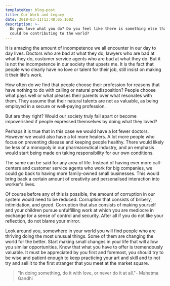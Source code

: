 ```yaml
---
templateKey: blog-post
title: Our Work and Legacy
date: 2018-03-11T13:40:05.160Z
description: >-
  Do you love what you do? Do you feel like there is something else that you
  could be contributing to the world?
---
```

It is amazing the amount of incompetence we all encounter in our day to day lives.  Doctors who are bad at what they do, lawyers who are bad at what they do, customer service agents who are bad at what they do.  But it is not the incompetence in our society that upsets me.  It is the fact that people who clearly have no love or talent for their job, still insist on making it their life's work.

How often do we find that people choose their profession for reasons that have nothing to do with calling or natural predisposition?  People choose what pays well or what pleases their parents over what resonates with them.  They assume that their natural talents are not as valuable, as being employed in a secure or well-paying profession.

But are they right?  Would our society truly fall apart or become impoverished if people expressed themselves by doing what they loved?

Perhaps it is true that in this case we would have a lot fewer doctors.  However we would also have a lot more healers.  A lot more people who focus on preventing disease and keeping people healthy.  There would likely be less of a monopoly in our pharmaceutical industry, and an emphasis would start being made on taking responsibility for our own conditions.

The same can be said for any area of life.  Instead of having ever more call-centers and customer service agents who work for big companies, we could go back to having more family-owned small businesses.  This would bring back a certain amount of creativity and personalised interaction into worker's lives.

Of course before any of this is possible, the amount of corruption in our system would need to be reduced.   Corruption that consists of bribery, intimidation, and greed.  Corruption that also consists of making yourself and your children pursue unfulfilling work at which you are mediocre in exchange for a  sense of control and security.  After all if you do not like your reflection, do not blame your mirror.

Look around you, somewhere in your world you will find people who are thriving doing the most unusual things.  Some of them are changing the world for the better.  Start making small changes in your life that will allow you similar opportunities. Know that what you have to offer is tremendously valuable.  It must be appreciated by you first and foremost, you should try to be wise and patient enough to keep practicing your art and skill and to not try and sell it to the first stranger that you meet at the market square. 

> "In doing something, do it with love, or never do it at all."- Mahatma Gandhi
